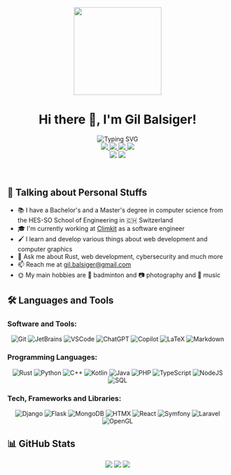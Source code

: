 <div align="center">
  <img src="https://i.giphy.com/media/R03zWv5p1oNSQd91EP/giphy.webp" width="200"/>
  <h1 align="center">Hi there 👋, I'm Gil Balsiger!</h1>
  <img src="https://readme-typing-svg.herokuapp.com?font=Montserrat&pause=1000&color=C9D1D9&center=true&width=500&lines=I'm+a+Full+Stack+Software+Developer;Cybersecurity+Engineer;Computer+Graphics+Enthousiast;Love+learning+new+things" alt="Typing SVG" />
  <div>
    <a href="https://www.linkedin.com/in/gil-balsiger" target="_blank">
      <img src="https://img.shields.io/badge/LinkedIn-0A66C2?style=for-the-badge&logo=linkedin&logoColor=white" />
    </a>
    <a href="https://twitter.com/gil_balsiger" target="_blank">
      <img src="https://img.shields.io/badge/Twitter-1DA1F2?style=for-the-badge&logo=twitter&logoColor=white" />
    </a>
    <a href="https://gitlab.com/balsigergil" target="_blank">
      <img src="https://img.shields.io/badge/GitLab-FC6D26?style=for-the-badge&logo=gitlab&logoColor=white" />
    </a>
    <a href="https://stackoverflow.com/users/12774145/gil-balsiger" target="_blank">
      <img src="https://img.shields.io/badge/Stack Overflow-F58025?style=for-the-badge&logo=stackoverflow&logoColor=white" />
    </a>
  </div>
  <div>
    <img src="https://komarev.com/ghpvc/?username=balsigergil&style=for-the-badge" />
    <img src="https://img.shields.io/github/followers/balsigergil?label=Followers&style=for-the-badge" />
  </div>
</div>

<br/>
<br/>

## 💫 Talking about Personal Stuffs

- 📚 I have a Bachelor's and a Master's degree in computer science from the HES-SO School of Engineering in 🇨🇭 Switzerland
- 🎓 I'm currently working at [Climkit](https://www.climkit.io) as a software engineer
- 🖌️ I learn and develop various things about web development and computer graphics
- 💬 Ask me about Rust, web development, cybersecurity and much more
- 📫 Reach me at gil.balsiger@gmail.com
- 🌞 My main hobbies are 🏸 badminton and 📷 photography and 🎹 music

## 🛠️ Languages and Tools

### Software and Tools:

<div align="center">
  
  ![Git](https://img.shields.io/badge/git-F44D27.svg?style=for-the-badge&logo=git&logoColor=white)
  ![JetBrains](https://img.shields.io/badge/JetBrains-27282c.svg?style=for-the-badge&logo=jetbrains&logoColor=white)
  ![VSCode](https://img.shields.io/badge/VSCode-007ACC.svg?style=for-the-badge&logo=visualstudiocode&logoColor=white)
  ![ChatGPT](https://img.shields.io/badge/ChatGPT-10a37f.svg?style=for-the-badge&logo=openai&logoColor=white)
  ![Copilot](https://img.shields.io/badge/Copilot-1b1f23.svg?style=for-the-badge&logo=github&logoColor=white)
  ![LaTeX](https://img.shields.io/badge/latex-008080.svg?style=for-the-badge&logo=latex&logoColor=white)
  ![Markdown](https://img.shields.io/badge/markdown-181818.svg?style=for-the-badge&logo=markdown&logoColor=white)

</div>

### Programming Languages:

<div align="center">
  
  ![Rust](https://img.shields.io/badge/rust-F74C00.svg?style=for-the-badge&logo=rust&logoColor=white)
  ![Python](https://img.shields.io/badge/python-3776AB.svg?style=for-the-badge&logo=python&logoColor=white)
  ![C++](https://img.shields.io/badge/c%2B%2B-00599C.svg?style=for-the-badge&logo=cplusplus&logoColor=white)
  ![Kotlin](https://img.shields.io/badge/kotlin-7F52FF.svg?style=for-the-badge&logo=kotlin&logoColor=white)
  ![Java](https://img.shields.io/badge/java-E11F21.svg?style=for-the-badge&logo=openjdk&logoColor=white)
  ![PHP](https://img.shields.io/badge/php-777BB4.svg?style=for-the-badge&logo=php&logoColor=white)
  ![TypeScript](https://img.shields.io/badge/typescript-3178C6.svg?style=for-the-badge&logo=typescript&logoColor=white)
  ![NodeJS](https://img.shields.io/badge/nodejs-339933.svg?style=for-the-badge&logo=nodedotjs&logoColor=white)
  ![SQL](https://img.shields.io/badge/sql-4479A1.svg?style=for-the-badge&logo=mysql&logoColor=white)
  
</div>

### Tech, Frameworks and Libraries:

<div align="center">
  
  ![Django](https://img.shields.io/badge/django-0C4B33.svg?style=for-the-badge&logo=django&logoColor=white)
  ![Flask](https://img.shields.io/badge/flask-38A8BE.svg?style=for-the-badge&logo=flask&logoColor=white)
  ![MongoDB](https://img.shields.io/badge/Mongo-47A248.svg?style=for-the-badge&logo=mongodb&logoColor=white)
  ![HTMX](https://img.shields.io/badge/HTMX-1b1d1f.svg?style=for-the-badge)
  ![React](https://img.shields.io/badge/react-087ea4.svg?style=for-the-badge&logo=react&logoColor=white)
  ![Symfony](https://img.shields.io/badge/symfony-1F2937.svg?style=for-the-badge&logo=symfony&logoColor=white)
  ![Laravel](https://img.shields.io/badge/laravel-EF3F30.svg?style=for-the-badge&logo=laravel&logoColor=white)
  ![OpenGL](https://img.shields.io/badge/opengl-5586A4.svg?style=for-the-badge&logo=opengl&logoColor=white)
  <!-- ![Vulkan](https://img.shields.io/badge/Vulkan-A41E22.svg?style=for-the-badge&logo=vulkan&logoColor=white) -->
  
</div>
  
## 📊 GitHub Stats

<div align="center">
  <img src="https://github-readme-stats.vercel.app/api?username=balsigergil&show_icons=true&rank_icon=github&include_all_commits=true&custom_title=My%20GitHub%27s%20Stats&theme=transparent">
  <img src="https://github-readme-streak-stats.herokuapp.com/?user=balsigergil&theme=transparent">
  <img src="https://github-readme-stats.vercel.app/api/top-langs/?username=balsigergil&langs_count=8&layout=compact&theme=transparent">
</div>
